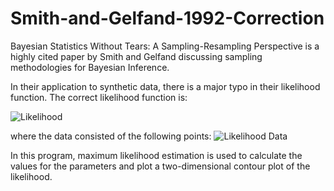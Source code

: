 # Smith-and-Gelfand-1992-Correction

Bayesian Statistics Without Tears: A Sampling-Resampling Perspective is a highly cited paper by Smith and Gelfand discussing sampling methodologies for Bayesian Inference.

In their application to synthetic data, there is a major typo in their likelihood function. The correct likelihood function is:

![Likelihood](https://user-images.githubusercontent.com/47701939/103316778-8ad69300-49f7-11eb-9935-4eb0f46c473c.png)

where the data consisted of the following points:
![Likelihood Data](https://user-images.githubusercontent.com/47701939/103317242-ea816e00-49f8-11eb-9a9e-4b013eee1d01.png)

In this program, maximum likelihood estimation is used to calculate the values for the parameters and plot a two-dimensional contour plot of the likelihood.
